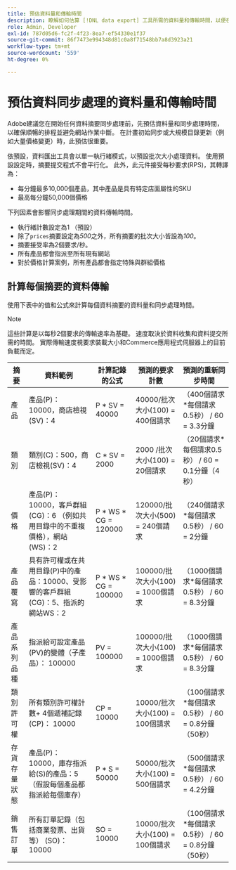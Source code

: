 ```yaml
---
title: 預估資料量和傳輸時間
description: 瞭解如何估算 [!DNL data export] 工具所需的資料量和傳輸時間，以便在Adobe Commerce和連線的服務之間同步摘要資料。
role: Admin, Developer
exl-id: 787d05d6-fc2f-4f23-8ea7-ef54330e1f37
source-git-commit: 86f7473e994348d81c0a8f71548bb7a8d3923a21
workflow-type: tm+mt
source-wordcount: '559'
ht-degree: 0%

---
```


# 預估資料同步處理的資料量和傳輸時間

Adobe建議您在開始任何資料摘要同步處理前，先預估資料量和同步處理時間，以確保順暢的排程並避免網站作業中斷。 在計畫初始同步或大規模目錄更新（例如大量價格變更）時，此預估很重要。

依預設，資料匯出工具會以單一執行緒模式，以預設批次大小處理資料。 使用預設設定時，摘要提交程式不會平行化。 此外，此元件接受每秒要求(RPS)，其轉譯為：

- 每分鐘最多10,000個產品，其中產品是具有特定店面屬性的SKU
- 最高每分鐘50,000個價格

下列因素會影響同步處理期間的資料傳輸時間。

- 執行緒計數設定為1 （預設）
- 除了`prices`摘要設定為&#x200B;_500_&#x200B;之外，所有摘要的批次大小皆設為&#x200B;_100_。
- 摘要接受率為2個要求/秒。
- 所有產品都會指派至所有現有網站
- 對於價格計算案例，所有產品都會指定特殊與群組價格


## 計算每個摘要的資料傳輸

使用下表中的值和公式來計算每個資料摘要的資料量和同步處理時間。

>[!NOTE]
>
>這些計算是以每秒2個要求的傳輸速率為基礎。 速度取決於資料收集和資料提交所需的時間。 實際傳輸速度視要求裝載大小和Commerce應用程式伺服器上的目前負載而定。

| 摘要 | 資料範例 | 計算記錄的公式 | 預測的要求計數 | 預測的重新同步時間 |
| --- | --- | --- | --- | --- |
| 產品 | 產品(P)：10000，商店檢視(SV)：4 | P * SV = 40000 | 40000/批次大小(100) = 400個請求 | （400個請求*每個請求0.5秒） / 60 = 3.3分鐘 |
| 類別 | 類別(C)：500，商店檢視(SV)：4 | C * SV = 2000 | 2000 /批次大小(100) = 20個請求 | （20個請求*每個請求0.5秒） / 60 = 0.1分鐘（4秒） |
| 價格 | 產品(P)：10000，客戶群組(CG)：6 （例如共用目錄中的不重複價格），網站(WS)：2 | P \* WS * CG = 120000 | 120000/批次大小(500) = 240個請求 | （240個請求*每個請求0.5秒） / 60 = 2分鐘 |
| 產品覆寫 | 具有許可權或在共用目錄(P)中的產品：10000、受影響的客戶群組(CG)：5、指派的網站WS：2 | P \* WS * CG = 100000 | 100000/批次大小(100) = 1000個請求 | （1000個請求*每個請求0.5秒） / 60 = 8.3分鐘 |
| 產品系列品種 | 指派給可設定產品(PV)的變體（子產品）： 100000 | PV = 100000 | 100000/批次大小(100) = 1000個請求 | （1000個請求*每個請求0.5秒） / 60 = 8.3分鐘 |
| 類別許可權 | 所有類別許可權計數+ 4個遞補記錄(CP)： 10000 | CP = 10000 | 10000/批次大小(100) = 100個請求 | （100個請求*每個請求0.5秒） / 60 = 0.8分鐘（50秒） |
| 存貨存量狀態 | 產品(P)：10000，庫存指派給(S)的產品：5 （假設每個產品都指派給每個庫存） | P * S = 50000 | 50000/批次大小(100) = 500個請求 | （500個請求*每個請求0.5秒） / 60 = 4.2分鐘 |
| 銷售訂單 | 所有訂單記錄（包括商業發票、出貨等） (SO)：10000 | SO = 10000 | 10000/批次大小(100) = 100個請求 | （100個請求*每個請求0.5秒） / 60 = 0.8分鐘（50秒） |
